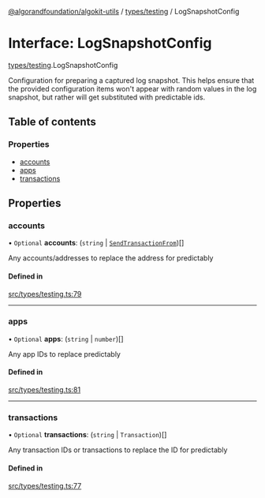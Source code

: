 [@algorandfoundation/algokit-utils](../README.md) / [types/testing](../modules/types_testing.md) / LogSnapshotConfig

# Interface: LogSnapshotConfig

[types/testing](../modules/types_testing.md).LogSnapshotConfig

Configuration for preparing a captured log snapshot.
This helps ensure that the provided configuration items won't appear
 with random values in the log snapshot, but rather will get substituted with predictable ids.

## Table of contents

### Properties

- [accounts](types_testing.LogSnapshotConfig.md#accounts)
- [apps](types_testing.LogSnapshotConfig.md#apps)
- [transactions](types_testing.LogSnapshotConfig.md#transactions)

## Properties

### accounts

• `Optional` **accounts**: (`string` \| [`SendTransactionFrom`](../modules/types_transaction.md#sendtransactionfrom))[]

Any accounts/addresses to replace the address for predictably

#### Defined in

[src/types/testing.ts:79](https://github.com/algorandfoundation/algokit-utils-ts/blob/main/src/types/testing.ts#L79)

___

### apps

• `Optional` **apps**: (`string` \| `number`)[]

Any app IDs to replace predictably

#### Defined in

[src/types/testing.ts:81](https://github.com/algorandfoundation/algokit-utils-ts/blob/main/src/types/testing.ts#L81)

___

### transactions

• `Optional` **transactions**: (`string` \| `Transaction`)[]

Any transaction IDs or transactions to replace the ID for predictably

#### Defined in

[src/types/testing.ts:77](https://github.com/algorandfoundation/algokit-utils-ts/blob/main/src/types/testing.ts#L77)
